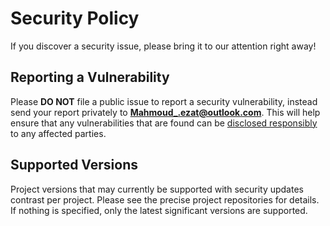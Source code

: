 # Security Policy

If you discover a security issue, please bring it to our attention right away!

## Reporting a Vulnerability
 
Please **DO NOT** file a public issue to report a security vulnerability, instead send your report privately to **Mahmoud_.ezat@outlook.com**. This will help ensure that any vulnerabilities that are found can be [disclosed responsibly](https://en.wikipedia.org/wiki/Responsible_disclosure) to any affected parties.

## Supported Versions

Project versions that may currently be supported with security updates contrast per project.
Please see the precise project repositories for details.
If nothing is specified, only the latest significant versions are supported.
